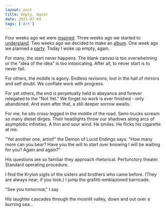 ```yaml
---
layout: post
title: Empty, Again
date: 2021-07-04
tags: ['Art']
---
```

Four weeks ago we were [inspired](https://www.youtube.com/playlist?list=PLDeicGW8SQOx1PM5iAuSNZVw28XyyawCJ). Three weeks ago we started to [understand](https://northern-information.github.io/mapcore/). Two weeks ago we decided to make an [album](https://mapcorps.bandcamp.com/album/mapsquest-2). One week ago we planned a [party](https://youtu.be/pDPxkfbZWdw/). Today I woke up empty, again.
<!--x-->

For many, the start never happens. The blank canvas is too overwhelming or the "idea of the idea" is too intoxicating. After all, to never start is to never fail.

For others, the middle is agony. Endless revisions, lost in the hall of mirrors and self doubt. We conflate work with progress.

For yet others, the end is perpetually held in abeyance and forever relegated to the "Not Yet." We forget no work is ever finished - only abandoned. And even after that, a still deeper sorrow awaits.

For me, he sits cross-legged in the middle of the road. Semi-trucks scream so many diesel dirges. Their headlights throw our shadows along arcs of asymptotic infinities. A thin and sour wind. He smiles. He flicks his cigarette at me.


"Yet another one, artist!" the Demon of Lucid Endings says. "How many more can you bear? Have you the will to start over knowing I will be waiting for you? Again and again?"

His questions are so familiar they approach rhetorical. Perfunctory theater. Standard operating procedure.

I find the Krylon sigils of the sisters and brothers who came before. (They are always near, if you look.) I jump the grafitti-emblazoned barricade.

"See you tomorrow," I say. 

His laughter cascades through the moonlit valley, down and out over a burning sea...
